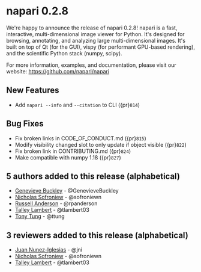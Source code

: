# napari 0.2.8

We're happy to announce the release of napari 0.2.8! napari is a fast,
interactive, multi-dimensional image viewer for Python. It's designed for
browsing, annotating, and analyzing large multi-dimensional images. It's built
on top of Qt (for the GUI), vispy (for performant GPU-based rendering), and the
scientific Python stack (numpy, scipy).

For more information, examples, and documentation, please visit our website:
https://github.com/napari/napari

## New Features

- Add `napari --info` and `--citation` to CLI ({pr}`814`)

## Bug Fixes

- Fix broken links in CODE_OF_CONDUCT.md ({pr}`815`)
- Modify visibility changed slot to only update if object visible ({pr}`822`)
- Fix broken link in CONTRIBUTING.md ({pr}`824`)
- Make compatible with numpy 1.18 ({pr}`827`)

## 5 authors added to this release (alphabetical)

- [Genevieve Buckley](https://github.com/napari/napari/commits?author=GenevieveBuckley) - @GenevieveBuckley
- [Nicholas Sofroniew](https://github.com/napari/napari/commits?author=sofroniewn) - @sofroniewn
- [Russell Anderson](https://github.com/napari/napari/commits?author=rpanderson) - @rpanderson
- [Talley Lambert](https://github.com/napari/napari/commits?author=tlambert03) - @tlambert03
- [Tony Tung](https://github.com/napari/napari/commits?author=ttung) - @ttung

## 3 reviewers added to this release (alphabetical)

- [Juan Nunez-Iglesias](https://github.com/napari/napari/commits?author=jni) - @jni
- [Nicholas Sofroniew](https://github.com/napari/napari/commits?author=sofroniewn) - @sofroniewn
- [Talley Lambert](https://github.com/napari/napari/commits?author=tlambert03) - @tlambert03
